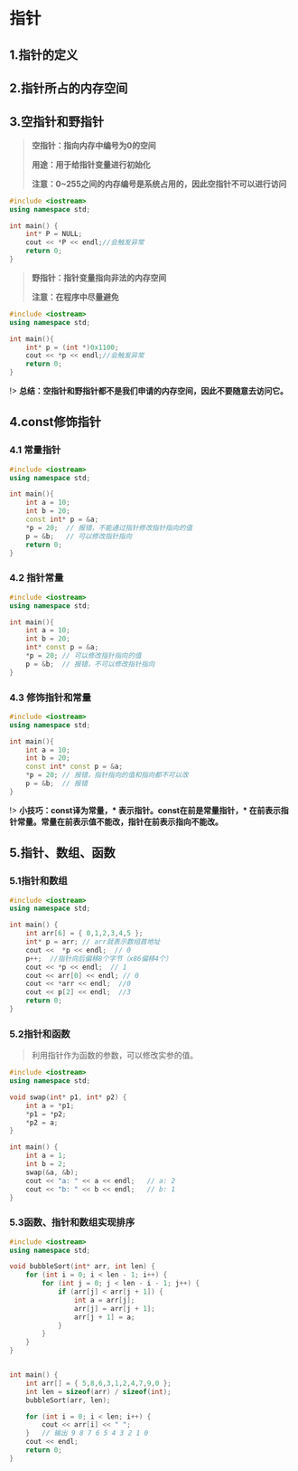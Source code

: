 # 指针

## 1.指针的定义

## 2.指针所占的内存空间

## 3.空指针和野指针

> **空指针：指向内存中编号为0的空间**
>
> **用途：用于给指针变量进行初始化**
>
> **注意：0~255之间的内存编号是系统占用的，因此空指针不可以进行访问**

```c++
#include <iostream>
using namespace std;

int main() {
	int* P = NULL;
    cout << *P << endl;//会触发异常
	return 0;
}
```



> **野指针：指针变量指向非法的内存空间**
>
> **注意：在程序中尽量避免**

```c++
#include <iostream>
using namespace std;

int main(){
    int* p = (int *)0x1100;
    cout << *p << endl;//会触发异常
    return 0;
}
```

!> **总结：空指针和野指针都不是我们申请的内存空间，因此不要随意去访问它。**

## 4.const修饰指针

### **4.1 常量指针**

```c++
#include <iostream>
using namespace std;

int main(){
    int a = 10;
    int b = 20;
    const int* p = &a;
    *p = 20;  // 报错，不能通过指针修改指针指向的值
    p = &b;   // 可以修改指针指向
    return 0;
}
```

### **4.2 指针常量**

```c++
#include <iostream>
using namespace std;

int main(){
    int a = 10;
    int b = 20;
    int* const p = &a;
    *p = 20; // 可以修改指针指向的值
    p = &b;  // 报错，不可以修改指针指向
}
```

### **4.3 修饰指针和常量**

```c++
#include <iostream>
using namespace std;

int main(){
    int a = 10;
    int b = 20;
    const int* const p = &a;
    *p = 20; // 报错，指针指向的值和指向都不可以改
    p = &b;  // 报错
}
```

!> **小技巧：const译为常量，\* 表示指针。const在前是常量指针，\* 在前表示指针常量。常量在前表示值不能改，指针在前表示指向不能改。**

## 5.指针、数组、函数

### **5.1指针和数组**

```c++
#include <iostream>
using namespace std;

int main() {
	int arr[6] = { 0,1,2,3,4,5 };
	int* p = arr; // arr就表示数组首地址
	cout <<  *p << endl;  // 0
	p++;  //指针向后偏移8个字节（x86偏移4个）
	cout << *p << endl;  // 1
	cout << arr[0] << endl; // 0
	cout << *arr << endl;  //0
	cout << p[2] << endl;  //3
	return 0;
}
```

### **5.2指针和函数**

> 利用指针作为函数的参数，可以修改实参的值。

```c++
#include <iostream>
using namespace std;

void swap(int* p1, int* p2) {
	int a = *p1;
	*p1 = *p2;
	*p2 = a;
}

int main() {
	int a = 1;
	int b = 2;
	swap(&a, &b);
	cout << "a: " << a << endl;   // a: 2
	cout << "b: " << b << endl;   // b: 1
}
```

### **5.3函数、指针和数组实现排序**

````c++
#include <iostream>
using namespace std;

void bubbleSort(int* arr, int len) {
	for (int i = 0; i < len - 1; i++) {
		for (int j = 0; j < len - i - 1; j++) {
			if (arr[j] < arr[j + 1]) {
				int a = arr[j];
				arr[j] = arr[j + 1];
				arr[j + 1] = a;
			}
		}
	}
}


int main() {
	int arr[] = { 5,8,6,3,1,2,4,7,9,0 };
	int len = sizeof(arr) / sizeof(int);
	bubbleSort(arr, len);

	for (int i = 0; i < len; i++) {
		cout << arr[i] << " ";
	}   // 输出 9 8 7 6 5 4 3 2 1 0
	cout << endl;
	return 0;
}
````